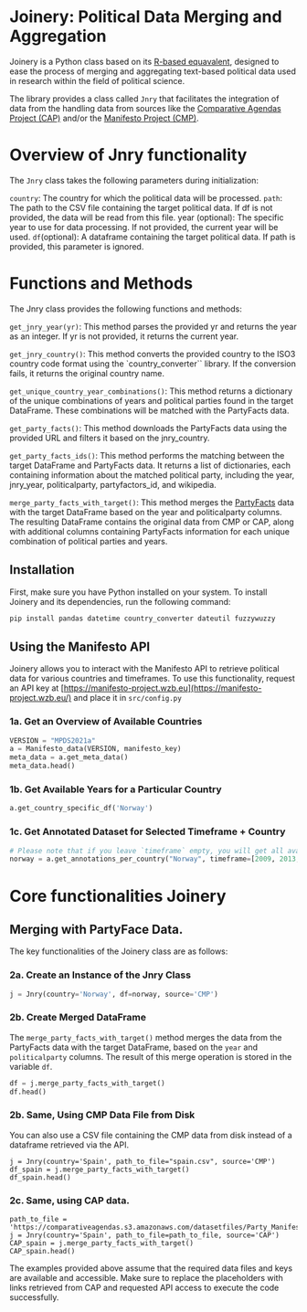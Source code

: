 
# Joinery: Political Data Merging and Aggregation

Joinery is a Python class based on its [R-based equavalent](https://github.com/mattwloftis/joinery#readme), designed to ease the process of merging and aggregating text-based political data used in research within the field of political science. 

The library provides a class called `Jnry` that facilitates the integration of data from the handling data from sources like the [Comparative Agendas Project (CAP)](https://www.comparativeagendas.net/) and/or the [Manifesto Project (CMP)](https://manifesto-project.wzb.eu/). 


# Overview of Jnry functionality
The `Jnry` class takes the following parameters during initialization:

`country`: The country for which the political data will be processed.
`path`: The path to the CSV file containing the target political data. If df is not provided, the data will be read from this file.
year (optional): The specific year to use for data processing. If not provided, the current year will be used.
`df`(optional): A dataframe containing the target political data. If path is provided, this parameter is ignored.

# Functions and Methods
The Jnry class provides the following functions and methods:

`get_jnry_year(yr)`: This method parses the provided yr and returns the year as an integer. If yr is not provided, it returns the current year.

`get_jnry_country()`: This method converts the provided country to the ISO3 country code format using the `country_converter`` library. If the conversion fails, it returns the original country name.

`get_unique_country_year_combinations()`: This method returns a dictionary of the unique combinations of years and political parties found in the target DataFrame. These combinations will be matched with the PartyFacts data.

`get_party_facts()`: This method downloads the PartyFacts data using the provided URL and filters it based on the jnry_country.

`get_party_facts_ids()`: This method performs the matching between the target DataFrame and PartyFacts data. It returns a list of dictionaries, each containing information about the matched political party, including the year, jnry_year, politicalparty, partyfactors_id, and wikipedia.

`merge_party_facts_with_target()`: This method merges the [PartyFacts](https://partyfacts.herokuapp.com/) data with the target DataFrame based on the year and politicalparty columns. The resulting DataFrame contains the original data from CMP or CAP, along with additional columns containing PartyFacts information for each unique combination of political parties and years.

## Installation
First, make sure you have Python installed on your system. To install Joinery and its dependencies, run the following command:

```python
pip install pandas datetime country_converter dateutil fuzzywuzzy
```

## Using the Manifesto API
Joinery allows you to interact with the Manifesto API to retrieve political data for various countries and timeframes. To use this functionality, request an API key at [https://manifesto-project.wzb.eu](https://manifesto-project.wzb.eu/) and place it in `src/config.py`

### 1a. Get an Overview of Available Countries

```python
VERSION = "MPDS2021a"
a = Manifesto_data(VERSION, manifesto_key)
meta_data = a.get_meta_data()
meta_data.head()
```

### 1b. Get Available Years for a Particular Country
```python
a.get_country_specific_df('Norway')
```

### 1c. Get Annotated Dataset for Selected Timeframe + Country

```python
# Please note that if you leave `timeframe` empty, you will get all available data for the specified country.
norway = a.get_annotations_per_country("Norway", timeframe=[2009, 2013, 2017])
```

# Core functionalities Joinery

## Merging with PartyFace Data. 

The key functionalities of the Joinery class are as follows:

### 2a. Create an Instance of the Jnry Class

```python
j = Jnry(country='Norway', df=norway, source='CMP')
```

### 2b. Create Merged DataFrame

The `merge_party_facts_with_target()` method merges the data from the PartyFacts data with the target DataFrame, based on the `year` and `politicalparty` columns. The result of this merge operation is stored in the variable `df`.

```python
df = j.merge_party_facts_with_target()
df.head()
```

### 2b. Same, Using CMP Data File from Disk

You can also use a CSV file containing the CMP data from disk instead of a dataframe retrieved via the API.

```
j = Jnry(country='Spain', path_to_file="spain.csv", source='CMP')
df_spain = j.merge_party_facts_with_target()
df_spain.head()
```


### 2c. Same, using CAP data.

```
path_to_file = 'https://comparativeagendas.s3.amazonaws.com/datasetfiles/Party_Manifestos_CAP_Web_csv.csv'
j = Jnry(country='Spain', path_to_file=path_to_file, source='CAP')
CAP_spain = j.merge_party_facts_with_target()
CAP_spain.head()
```

The examples provided above assume that the required data files and keys are available and accessible. Make sure to replace the placeholders with links retrieved from CAP and requested API access to execute the code successfully.